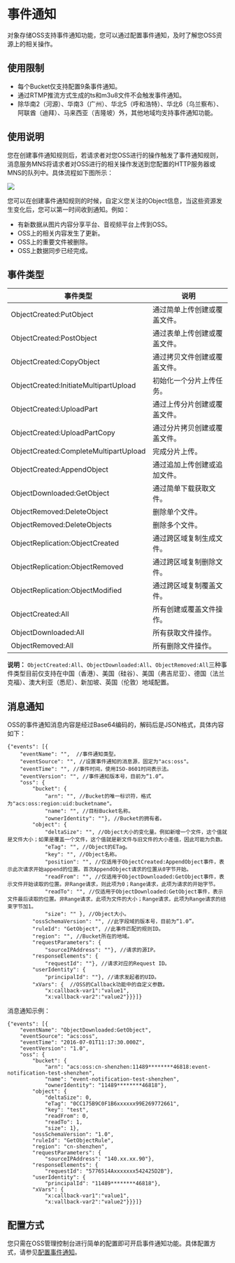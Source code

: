 # 事件通知

对象存储OSS支持事件通知功能，您可以通过配置事件通知，及时了解您OSS资源上的相关操作。

## 使用限制

-   每个Bucket仅支持配置9条事件通知。
-   通过RTMP推流方式生成的ts和m3u8文件不会触发事件通知。
-   除华南2（河源）、华南3（广州）、华北5（呼和浩特）、华北6（乌兰察布）、阿联酋（迪拜）、马来西亚（吉隆坡）外，其他地域均支持事件通知功能。

## 使用说明

您在创建事件通知规则后，若请求者对您OSS进行的操作触发了事件通知规则，消息服务MNS将请求者对OSS进行的相关操作发送到您配置的HTTP服务器或MNS的队列中。具体流程如下图所示：

![](https://static-aliyun-doc.oss-accelerate.aliyuncs.com/assets/img/zh-CN/5947559951/p1523.png)

您可以在创建事件通知规则的时候，自定义您关注的Object信息，当这些资源发生变化后，您可以第一时间收到通知。例如：

-   有新数据从图片内容分享平台、音视频平台上传到OSS。
-   OSS上的相关内容发生了更新。
-   OSS上的重要文件被删除。
-   OSS上数据同步已经完成。

## 事件类型

|事件类型|说明|
|----|--|
|ObjectCreated:PutObject|通过简单上传创建或覆盖文件。|
|ObjectCreated:PostObject|通过表单上传创建或覆盖文件。|
|ObjectCreated:CopyObject|通过拷贝文件创建或覆盖文件。|
|ObjectCreated:InitiateMultipartUpload|初始化一个分片上传任务。|
|ObjectCreated:UploadPart|通过上传分片创建或覆盖文件。|
|ObjectCreated:UploadPartCopy|通过分片拷贝创建或覆盖文件。|
|ObjectCreated:CompleteMultipartUpload|完成分片上传。|
|ObjectCreated:AppendObject|通过追加上传创建或追加文件。|
|ObjectDownloaded:GetObject|通过简单下载获取文件。|
|ObjectRemoved:DeleteObject|删除单个文件。|
|ObjectRemoved:DeleteObjects|删除多个文件。|
|ObjectReplication:ObjectCreated|通过跨区域复制生成文件。|
|ObjectReplication:ObjectRemoved|通过跨区域复制删除文件。|
|ObjectReplication:ObjectModified|通过跨区域复制覆盖文件。|
|ObjectCreated:All|所有创建或覆盖文件操作。|
|ObjectDownloaded:All|所有获取文件操作。|
|ObjectRemoved:All|所有删除文件操作。|

**说明：** `ObjectCreated:All`、`ObjectDownloaded:All`、`ObjectRemoved:All`三种事件类型目前仅支持在中国（香港）、美国（硅谷）、美国（弗吉尼亚）、德国（法兰克福）、澳大利亚（悉尼）、新加坡、英国（伦敦）地域配置。

## 消息通知

OSS的事件通知消息内容是经过Base64编码的，解码后是JSON格式，具体内容如下：

```
{"events": [{
    "eventName": "",  //事件通知类型。
    "eventSource": "", //设置事件通知的消息源，固定为"acs:oss"。
    "eventTime": "", //事件时间，使用ISO-8601时间表示法。
    "eventVersion": "", //事件通知版本号，目前为“1.0”。
    "oss": {
        "bucket": {
            "arn": "", //Bucket的唯一标识符，格式为"acs:oss:region:uid:bucketname"。
            "name": "", //目标Bucket名称。
            "ownerIdentity": ""}, //Bucket的拥有者。
        "object": {
            "deltaSize": "", //Object大小的变化量。例如新增一个文件，这个值就是文件大小；如果是覆盖一个文件，这个值就是新文件与旧文件的大小差值，因此可能为负数。
            "eTag": "", //Object的ETag。
            "key": "", //Object名称。
            "position": "", //仅适用于ObjectCreated:AppendObject事件，表示此次请求开始append的位置。首次AppendObject请求的位置从0字节开始。
            "readFrom": "", //仅适用于ObjectDownloaded:GetObject事件，表示文件开始读取的位置。非Range请求，则此项为0；Range请求，此项为请求的开始字节。
            "readTo": "", //仅适用于ObjectDownloaded:GetObject事件，表示文件最后读取的位置。非Range请求，此项为文件的大小；Range请求，此项为Range请求的结束字节加1。
            "size": "" }, //Object大小。
        "ossSchemaVersion": "", //此字段域的版本号，目前为“1.0”。
        "ruleId": "GetObject", //此事件匹配的规则ID。
        "region": "", //Bucket所在的地域。
        "requestParameters": {
            "sourceIPAddress": ""}, //请求的源IP。
        "responseElements": {
            "requestId": ""}, //请求对应的Request ID。
        "userIdentity": {
            "principalId": ""}, //请求发起者的UID。
        "xVars": {  //OSS的Callback功能中的自定义参数。
            "x:callback-var1":"value1",
            "x:vallback-var2":"value2"}}}]}
```

消息通知示例：

```
{"events": [{
    "eventName": "ObjectDownloaded:GetObject",
    "eventSource": "acs:oss",
    "eventTime": "2016-07-01T11:17:30.000Z",
    "eventVersion": "1.0",
    "oss": {
        "bucket": {
            "arn": "acs:oss:cn-shenzhen:11489********46818:event-notification-test-shenzhen",
            "name": "event-notification-test-shenzhen",
            "ownerIdentity": "11489********46818"},
        "object": {
            "deltaSize": 0,
            "eTag": "0CC175B9C0F1B6xxxxxx99E269772661",
            "key": "test",
            "readFrom": 0,
            "readTo": 1,
            "size": 1},
        "ossSchemaVersion": "1.0",
        "ruleId": "GetObjectRule",
        "region": "cn-shenzhen",
        "requestParameters": {
            "sourceIPAddress": "140.xx.xx.90"},
        "responseElements": {
            "requestId": "5776514Axxxxxxx542425D2B"},
        "userIdentity": {
            "principalId": "11489********46818"},
        "xVars": {
            "x:callback-var1":"value1",
            "x:vallback-var2":"value2"}}}]}
```

## 配置方式

您只需在OSS管理控制台进行简单的配置即可开启事件通知功能。具体配置方式，请参见[配置事件通知](/cn.zh-CN/控制台用户指南/存储空间管理/基础设置/配置事件通知.md)。

